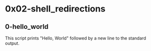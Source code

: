 # 0x02-shell_redirections

## 0-hello_world

This script prints "Hello, World" followed by a new line to the standard output.
